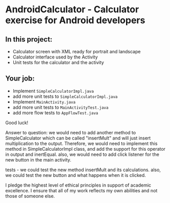 # AndroidCalculator - Calculator exercise for Android developers

## In this project:
- Calculator screen with XML ready for portrait and landscape
- Calculator interface used by the Activity
- Unit tests for the calculator and the activity

## Your job:
- Implement `SimpleCalculatorImpl.java`
- add more unit tests to `SimpleCalculatorImpl.java`
- Implement `MainActivity.java`
- add more unit tests to `MainActivityTest.java`
- add more flow tests to `AppFlowTest.java`



Good luck!

Answer to question:
we would need to add another method to SimpleCalculator which can be called "insertMult" and will
just insert multiplication to the output. Therefore, we would need to implement this method in
SimpleCalculatorImpl class, and add the support for this operator in output and inertEqual.
also, we would need to add click listener for the new button in the main activity.

tests - we could test the new method insertMult and its calculations. also, we could test the new
button and what happens when it is clicked.


I pledge the highest level of ethical principles in support of academic excellence.  I ensure that all of my work reflects my own abilities and not those of someone else.